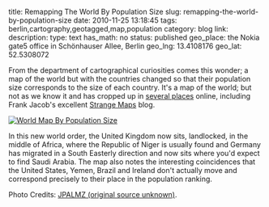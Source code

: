 title: Remapping The World By Population Size
slug: remapping-the-world-by-population-size
date: 2010-11-25 13:18:45
tags: berlin,cartography,geotagged,map,population
category: blog
link: 
description: 
type: text
has_math: no
status: published
geo_place: the Nokia gate5 office in Schönhauser Allee, Berlin
geo_lng: 13.4108176
geo_lat: 52.5308072

From the department of cartographical curiosities comes this wonder; a map of the world but with the countries changed so that their population size corresponds to the size of each country. It's a map of the world; but not as we know it and has cropped up in [several places](https://www.buzzfeed.com/awesomer/what-if-the-largest-countries-had-the-biggest-popu "https://www.buzzfeed.com/awesomer/what-if-the-largest-countries-had-the-biggest-popu") online, including Frank Jacob's excellent [Strange Maps](https://bigthink.com/ideas/25109 "https://bigthink.com/ideas/25109") blog.

[![World Map By Population Size](/wp-content/uploads/2010/11/WorldMapByPopulationSize.jpg "World Map By Population Size")](/wp-content/uploads/2010/11/WorldMapByPopulationSize.jpg "/wp-content/uploads/2010/11/WorldMapByPopulationSize.jpg")

In this new world order, the United Kingdom now sits, landlocked, in the middle of Africa, where the Republic of Niger is usually found and Germany has migrated in a South Easterly direction and now sits where you'd expect to find Saudi Arabia. The map also notes the interesting coincidences that the United States, Yemen, Brazil and Ireland don't actually move and correspond precisely to their place in the population ranking.



Photo Credits: [JPALMZ (original source unknown)](https://i.imgur.com/c6Agr.jpg "https://i.imgur.com/c6Agr.jpg").


